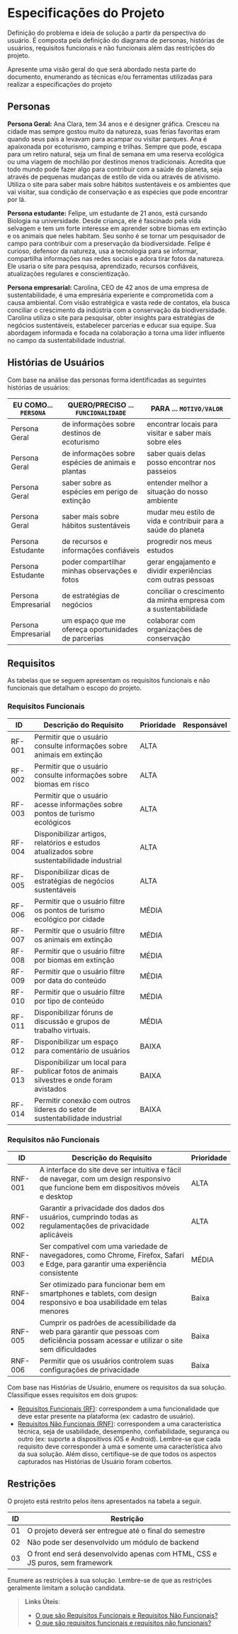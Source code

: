 # Especificações do Projeto

Definição do problema e ideia de solução a partir da perspectiva do usuário. É composta pela definição do  diagrama de personas, histórias de usuários, requisitos funcionais e não funcionais além das restrições do projeto.

Apresente uma visão geral do que será abordado nesta parte do documento, enumerando as técnicas e/ou ferramentas utilizadas para realizar a especificações do projeto

## Personas

**Persona Geral:** 
Ana Clara, tem 34 anos e é designer gráfica. Cresceu na cidade mas sempre gostou muito da natureza, suas férias favoritas eram quando seus pais a levavam para acampar ou visitar parques. Ana é apaixonada por ecoturismo, camping e trilhas. Sempre que pode, escapa para um retiro natural, seja um final de semana em uma reserva ecológica ou uma viagem de mochilão por destinos menos tradicionais. Acredita que todo mundo pode fazer algo para contribuir com a saúde do planeta, seja através de pequenas mudanças de estilo de vida ou através de ativismo. Utiliza o site para saber mais sobre hábitos sustentáveis e os ambientes que vai visitar, sua condição de conservação e as espécies que pode encontrar por lá.

**Persona estudante:**
Felipe, um estudante de 21 anos, está cursando Biologia na universidade. Desde criança, ele é fascinado pela vida selvagem e tem um forte interesse em aprender sobre biomas em extinção e os animais que neles habitam. Seu sonho é se tornar um pesquisador de campo para contribuir com a preservação da biodiversidade. Felipe é curioso, defensor da natureza, usa a tecnologia para se informar, compartilha informações nas redes sociais e adora tirar fotos da natureza. Ele usaria o site para pesquisa, aprendizado, recursos confiáveis, atualizações regulares e conscientização. 

**Persona empresarial:**
Carolina, CEO de 42 anos de uma empresa de sustentabilidade, é uma empresária experiente e comprometida com a causa ambiental. Com visão estratégica e vasta rede de contatos, ela busca conciliar o crescimento da indústria com a conservação da biodiversidade. Carolina utiliza o site para pesquisar, obter insights para estratégias de negócios sustentáveis, estabelecer parcerias e educar sua equipe. Sua abordagem informada e focada na colaboração a torna uma líder influente no campo da sustentabilidade industrial.

## Histórias de Usuários

Com base na análise das personas forma identificadas as seguintes histórias de usuários:

|EU COMO... `PERSONA`| QUERO/PRECISO ... `FUNCIONALIDADE`                  |PARA ... `MOTIVO/VALOR`                                          |
|--------------------|-----------------------------------------------------|-----------------------------------------------------------------|
|Persona Geral       | de informações sobre destinos de ecoturismo         | encontrar locais para visitar e saber mais sobre eles           |
|Persona Geral       | de informações sobre espécies de animais e plantas  | saber quais delas posso encontrar nos passeios                  |
|Persona Geral       | saber sobre as espécies em perigo de extinção       | entender melhor a situação do nosso ambiente                    |
|Persona Geral       | saber mais sobre hábitos sustentáveis               | mudar meu estilo de vida e contribuir para a saúde do planeta   |
|Persona Estudante   | de recursos e informações confiáveis                | progredir nos meus estudos                                      |
|Persona Estudante   | poder compartilhar minhas observações e fotos       | gerar engajamento e dividir experiências com outras pessoas     |
|Persona Empresarial | de estratégias de negócios                          | conciliar o crescimento da minha empresa com a sustentabilidade |
|Persona Empresarial | um espaço que me ofereça oportunidades de parcerias | colaborar com organizações de conservação                       |


## Requisitos

As tabelas que se seguem apresentam os requisitos funcionais e não funcionais que detalham o escopo do projeto.

### Requisitos Funcionais

|ID    | Descrição do Requisito  | Prioridade | Responsável |
|------|-----------------------------------------|----| ----|
|RF-001| Permitir que o usuário consulte informações sobre animais em extinção | ALTA |  |
|RF-002| Permitir que o usuário consulte informações sobre biomas em risco   | ALTA | |
|RF-003| Permitir que o usuário acesse informações sobre pontos de turismo ecológicos   | ALTA | |
|RF-004| Disponibilizar artigos, relatórios e estudos atualizados sobre sustentabilidade industrial   | ALTA | |
|RF-005| Disponibilizar dicas de estratégias de negócios sustentáveis   | ALTA | |
|RF-006| Permitir que o usuário filtre os pontos de turismo ecológico por cidade   | MÉDIA | |
|RF-007| Permitir que o usuário filtre os animais em extinção | MÉDIA |
|RF-008| Permitir que o usuário filtre por biomas em extinção | MÉDIA |
|RF-009| Permitir que o usuário filtre por data do conteúdo | MÉDIA |
|RF-010| Permitir que o usuário filtre por tipo de conteúdo | MÉDIA |
|RF-011| Disponibilizar fóruns de discussão e grupos de trabalho virtuais.   | MÉDIA | |
|RF-012| Disponibilizar um espaço para comentário de usuários   | BAIXA | |
|RF-013| Disponibilizar um local para publicar fotos de animais silvestres e onde foram avistados   | BAIXA | |
|RF-014| Permitir conexão com outros líderes do setor de sustentabilidade industrial   | BAIXA | |



### Requisitos não Funcionais

|ID        | Descrição do Requisito  |Prioridade |
|----------|-------------------------|----|
|RNF-001| A interface do site deve ser intuitiva e fácil de navegar, com um design responsivo que funcione bem em dispositivos móveis e desktop |ALTA | 
|RNF-002| Garantir a privacidade dos dados dos usuários, cumprindo todas as regulamentações de privacidade aplicáveis |ALTA |
|RNF-003| Ser compatível com uma variedade de navegadores, como Chrome, Firefox, Safari e Edge, para garantir uma experiência consistente |MÉDIA |
|RNF-004| Ser otimizado para funcionar bem em smartphones e tablets, com design responsivo e boa usabilidade em telas menores |Baixa |
|RNF-005| Cumprir os padrões de acessibilidade da web para garantir que pessoas com deficiência possam acessar e utilizar o site sem dificuldades |Baixa |
|RNF-006| Permitir que os usuários controlem suas configurações de privacidade |Baixa |


Com base nas Histórias de Usuário, enumere os requisitos da sua solução. Classifique esses requisitos em dois grupos:

- [Requisitos Funcionais
 (RF)](https://pt.wikipedia.org/wiki/Requisito_funcional):
 correspondem a uma funcionalidade que deve estar presente na
  plataforma (ex: cadastro de usuário).
- [Requisitos Não Funcionais
  (RNF)](https://pt.wikipedia.org/wiki/Requisito_n%C3%A3o_funcional):
  correspondem a uma característica técnica, seja de usabilidade,
  desempenho, confiabilidade, segurança ou outro (ex: suporte a
  dispositivos iOS e Android).
Lembre-se que cada requisito deve corresponder à uma e somente uma
característica alvo da sua solução. Além disso, certifique-se de que
todos os aspectos capturados nas Histórias de Usuário foram cobertos.

## Restrições

O projeto está restrito pelos itens apresentados na tabela a seguir.

|ID| Restrição                                             |
|--|-------------------------------------------------------|
|01| O projeto deverá ser entregue até o final do semestre |
|02| Não pode ser desenvolvido um módulo de backend        |
|03| O front end será desenvolvido apenas com HTML, CSS e JS puros, sem framework      |


Enumere as restrições à sua solução. Lembre-se de que as restrições geralmente limitam a solução candidata.

> **Links Úteis**:
> - [O que são Requisitos Funcionais e Requisitos Não Funcionais?](https://codificar.com.br/requisitos-funcionais-nao-funcionais/)
> - [O que são requisitos funcionais e requisitos não funcionais?](https://analisederequisitos.com.br/requisitos-funcionais-e-requisitos-nao-funcionais-o-que-sao/)

